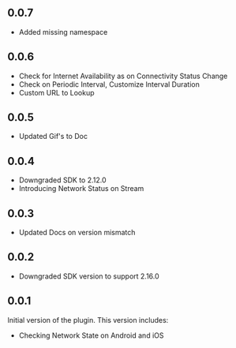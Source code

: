 ## 0.0.7

- Added missing namespace

## 0.0.6

- Check for Internet Availability as on Connectivity Status Change
- Check on Periodic Interval, Customize Interval Duration
- Custom URL to Lookup


## 0.0.5

- Updated Gif's to Doc


## 0.0.4

- Downgraded SDK to 2.12.0
- Introducing Network Status on Stream


## 0.0.3

- Updated Docs on version mismatch


## 0.0.2

- Downgraded SDK version to support 2.16.0


## 0.0.1

Initial version of the plugin. This version includes:

- Checking Network State on Android and iOS
